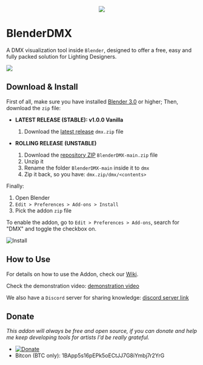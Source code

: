 <p align="center">
  <img src="https://i.ibb.co/Wn9wkH1/banner.png" />
</p>

# BlenderDMX

A DMX visualization tool inside `Blender`, designed to offer a free, easy and fully packed solution for Lighting Designers.

![](https://i.ibb.co/rvpKYxB/render-eevee-7.png)

## Download & Install

First of all, make sure you have installed [Blender 3.0](https://www.blender.org/download/) or higher;
Then, download the `zip` file:

- **LATEST RELEASE (STABLE): v1.0.0 Vanilla**

   1. Download the [latest release](https://github.com/open-stage/BlenderDMX/releases/tag/v1.0.0) `dmx.zip` file

- **ROLLING RELEASE (UNSTABLE)**

   1. Download the [repository ZIP](https://github.com/open-stage/BlenderDMX/archive/main.zip) `BlenderDMX-main.zip` file
   2. Unzip it
   3. Rename the folder `BlenderDMX-main` inside it to `dmx`
   4. Zip it back, so you have: `dmx.zip/dmx/<contents>`

Finally:
   1. Open Blender
   2. `Edit > Preferences > Add-ons > Install`
   3. Pick the addon `zip` file

To enable the addon, go to `Edit > Preferences > Add-ons`, search for "DMX" and toggle the checkbox on.

![Install](https://i.imgur.com/Q1R0AzP.gif)

## How to Use

For details on how to use the Addon, check our [Wiki](https://github.com/open-stage/BlenderDMX/wiki).

Check the demonstration video:
[demonstration video](https://www.youtube.com/watch?v=uzZQhcqSjS4)

We also have a `Discord` server for sharing knowledge: [discord server link](https://discord.gg/FQVVyc45T9)

## Donate

*This addon will always be free and open source, if you can donate and help me keep developing tools for artists I'd be really grateful.*
- [![Donate](https://img.shields.io/badge/Donate-PayPal-green.svg)](https://www.paypal.com/donate/?hosted_button_id=K2DRRKRFE583J)
- Bitcon (BTC only): 1BApp5s16pEPk5oECtJJ7G8iYmbj7r2YrG



